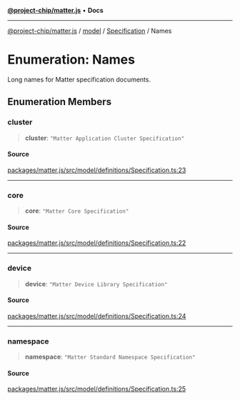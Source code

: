 [**@project-chip/matter.js**](../../../../README.md) • **Docs**

***

[@project-chip/matter.js](../../../../modules.md) / [model](../../../README.md) / [Specification](../README.md) / Names

# Enumeration: Names

Long names for Matter specification documents.

## Enumeration Members

### cluster

> **cluster**: `"Matter Application Cluster Specification"`

#### Source

[packages/matter.js/src/model/definitions/Specification.ts:23](https://github.com/project-chip/matter.js/blob/7a8cbb56b87d4ccf34bec5a9a95ab40a1711324f/packages/matter.js/src/model/definitions/Specification.ts#L23)

***

### core

> **core**: `"Matter Core Specification"`

#### Source

[packages/matter.js/src/model/definitions/Specification.ts:22](https://github.com/project-chip/matter.js/blob/7a8cbb56b87d4ccf34bec5a9a95ab40a1711324f/packages/matter.js/src/model/definitions/Specification.ts#L22)

***

### device

> **device**: `"Matter Device Library Specification"`

#### Source

[packages/matter.js/src/model/definitions/Specification.ts:24](https://github.com/project-chip/matter.js/blob/7a8cbb56b87d4ccf34bec5a9a95ab40a1711324f/packages/matter.js/src/model/definitions/Specification.ts#L24)

***

### namespace

> **namespace**: `"Matter Standard Namespace Specification"`

#### Source

[packages/matter.js/src/model/definitions/Specification.ts:25](https://github.com/project-chip/matter.js/blob/7a8cbb56b87d4ccf34bec5a9a95ab40a1711324f/packages/matter.js/src/model/definitions/Specification.ts#L25)
